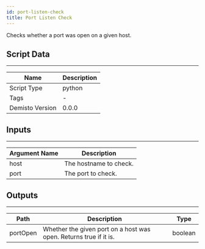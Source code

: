 ```yaml
---
id: port-listen-check
title: Port Listen Check
---
```


Checks whether a port was open on a given host.

## Script Data
---

| **Name** | **Description** |
| --- | --- |
| Script Type | python |
| Tags | - |
| Demisto Version | 0.0.0 |

## Inputs
---

| **Argument Name** | **Description** |
| --- | --- |
| host | The hostname to check. |
| port | The port to check. |

## Outputs
---

| **Path** | **Description** | **Type** |
| --- | --- | --- |
| portOpen | Whether the given port on a host was open. Returns true if it is. | boolean |
